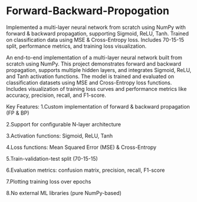 # Forward-Backward-Propogation
Implemented a multi-layer neural network from scratch using NumPy with forward &amp; backward propagation, supporting Sigmoid, ReLU, Tanh. Trained on classification data using MSE &amp; Cross-Entropy loss. Includes 70-15-15 split, performance metrics, and training loss visualization.

An end-to-end implementation of a multi-layer neural network built from scratch using NumPy. This project demonstrates forward and backward propagation, supports multiple hidden layers, and integrates Sigmoid, ReLU, and Tanh activation functions. The model is trained and evaluated on classification datasets using MSE and Cross-Entropy loss functions. Includes visualization of training loss curves and performance metrics like accuracy, precision, recall, and F1-score.
 
 
 Key Features:
1.Custom implementation of forward & backward propagation (FP & BP)

2.Support for configurable N-layer architecture

3.Activation functions: Sigmoid, ReLU, Tanh

4.Loss functions: Mean Squared Error (MSE) & Cross-Entropy

5.Train-validation-test split (70-15-15)

6.Evaluation metrics: confusion matrix, precision, recall, F1-score

7.Plotting training loss over epochs

8.No external ML libraries (pure NumPy-based)
